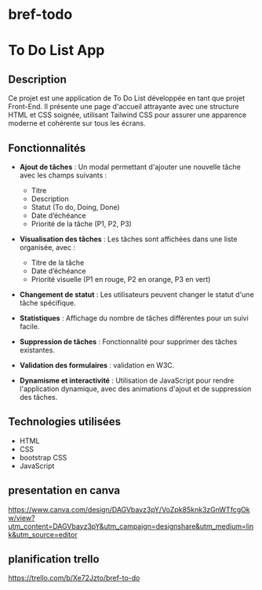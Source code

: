 # bref-todo
# To Do List App

## Description

Ce projet est une application de To Do List développée en tant que projet Front-End. Il présente une page d'accueil attrayante avec une structure HTML et CSS soignée, utilisant Tailwind CSS pour assurer une apparence moderne et cohérente sur tous les écrans.

## Fonctionnalités

- **Ajout de tâches** : Un modal permettant d'ajouter une nouvelle tâche avec les champs suivants :
  - Titre
  - Description
  - Statut (To do, Doing, Done)
  - Date d’échéance
  - Priorité de la tâche (P1, P2, P3)

- **Visualisation des tâches** : Les tâches sont affichées dans une liste organisée, avec :
  - Titre de la tâche
  - Date d’échéance
  - Priorité visuelle (P1 en rouge, P2 en orange, P3 en vert)

- **Changement de statut** : Les utilisateurs peuvent changer le statut d'une tâche spécifique.

- **Statistiques** : Affichage du nombre de tâches différentes pour un suivi facile.

- **Suppression de tâches** : Fonctionnalité pour supprimer des tâches existantes.

- **Validation des formulaires** : validation en W3C.

- **Dynamisme et interactivité** : Utilisation de JavaScript pour rendre l'application dynamique, avec des animations d'ajout et de suppression des tâches.


## Technologies utilisées

- HTML
- CSS
- bootstrap CSS
- JavaScript
## presentation en canva 
https://www.canva.com/design/DAGVbayz3pY/VoZpk85knk3zGnWTfcgOkw/view?utm_content=DAGVbayz3pY&utm_campaign=designshare&utm_medium=link&utm_source=editor 
## planification trello 
https://trello.com/b/Xe72Jzto/bref-to-do
